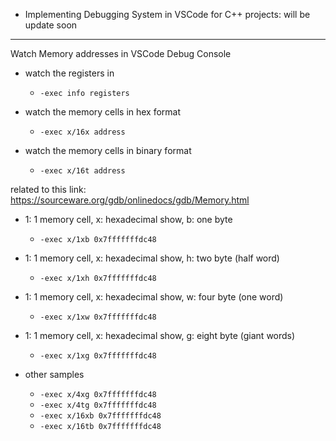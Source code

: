 - Implementing Debugging System in VSCode for C++ projects:
will be update soon

-----
Watch Memory addresses in VSCode Debug Console

- watch the registers in
    - `-exec info registers`

- watch the memory cells in hex format
    - `-exec x/16x address`

- watch the memory cells in binary format
    - `-exec x/16t address`

related to this link: https://sourceware.org/gdb/onlinedocs/gdb/Memory.html

- 1: 1 memory cell, x: hexadecimal show, b: one byte 
    - `-exec x/1xb 0x7fffffffdc48`

- 1: 1 memory cell, x: hexadecimal show, h: two byte (half word)
    - `-exec x/1xh 0x7fffffffdc48`
    
- 1: 1 memory cell, x: hexadecimal show, w: four byte (one word)
    - `-exec x/1xw 0x7fffffffdc48`
    
- 1: 1 memory cell, x: hexadecimal show, g: eight byte (giant words)
    - `-exec x/1xg 0x7fffffffdc48`
    
- other samples
    - `-exec x/4xg 0x7fffffffdc48`
    - `-exec x/4tg 0x7fffffffdc48`
    - `-exec x/16xb 0x7fffffffdc48`
    - `-exec x/16tb 0x7fffffffdc48`

